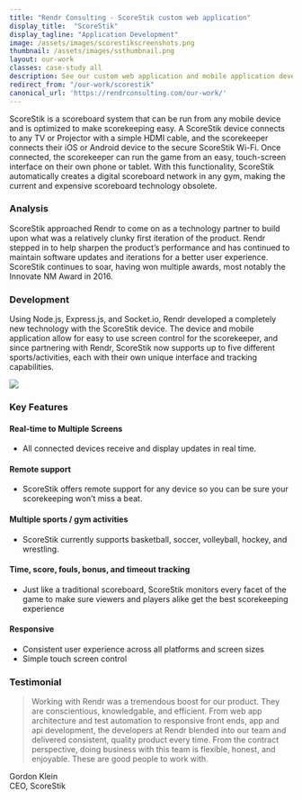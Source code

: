 ```yaml
---
title: "Rendr Consulting - ScoreStik custom web application"
display_title:  "ScoreStik"
display_tagline: "Application Development"
image: /assets/images/scorestikscreenshots.png
thumbnail: /assets/images/ssthumbnail.png
layout: our-work
classes: case-study all
description: See our custom web application and mobile application development for ScoreStik, a digital scoreboard.
redirect_from: "/our-work/scorestik"
canonical_url: 'https://rendrconsulting.com/our-work/'
---
```

ScoreStik is a scoreboard system that can be run from any mobile device and is optimized to make scorekeeping easy. A ScoreStik device connects to any TV or Projector with a simple HDMI cable, and the scorekeeper connects their iOS or Android device to the secure ScoreStik Wi-Fi. Once connected, the scorekeeper can run the game from an easy, touch-screen interface on their own phone or tablet. With this functionality, ScoreStik automatically creates a digital scoreboard network in any gym, making the current and expensive scoreboard technology obsolete. 

### Analysis

ScoreStik approached Rendr to come on as a technology partner to build upon what was a relatively clunky first iteration of the product. Rendr stepped in to help sharpen the product’s performance and has continued to maintain software updates and iterations for a better user experience. ScoreStik continues to soar, having won multiple awards, most notably the Innovate NM Award in 2016. 

### Development

Using Node.js, Express.js, and Socket.io, Rendr developed a completely new technology with the ScoreStik device. The device and mobile application allow for easy to use screen control for the scorekeeper, and since partnering with Rendr, ScoreStik now supports up to five different sports/activities, each with their own unique interface and tracking capabilities. 

<img class='img-responsive' src="{{site.url}}/assets/images/scorestik.png">

### Key Features

#### Real-time to Multiple Screens

- All connected devices receive and display updates in real time.

#### Remote support

- ScoreStik offers remote support for any device so you can be sure your scorekeeping won’t miss a beat.

#### Multiple sports / gym activities

- ScoreStik currently supports basketball, soccer, volleyball, hockey, and wrestling.

#### Time, score, fouls, bonus, and timeout tracking

- Just like a traditional scoreboard, ScoreStik monitors every facet of the game to make sure viewers and players alike get the best scorekeeping experience

#### Responsive

- Consistent user experience across all platforms and screen sizes
- Simple touch screen control

### Testimonial

<blockquote>Working with Rendr was a tremendous boost for our product. They are conscientious, knowledgable, and efficient. From web app architecture and test automation to responsive front ends, app and api development, the developers at Rendr blended into our team and delivered consistent, quality product every time. From the contract perspective, doing business with this team is flexible, honest, and enjoyable. These are good people to work with.</blockquote>

<p class="center-text">Gordon Klein<br>CEO, ScoreStik</p>